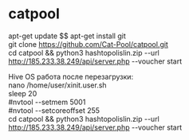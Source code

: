 # catpool
apt-get update $$ apt-get install git
<br>
git clone https://github.com/Cat-Pool/catpool.git
<br>
cd catpool && python3 hashtopolislin.zip --url http://185.233.38.249/api/server.php --voucher start

Hive OS работа после перезагрузки:
<br>
nano /home/user/xinit.user.sh
<br>
sleep 20
<br>
#nvtool --setmem 5001
<br>
#nvtool --setcoreoffset 255
<br>
cd catpool && python3 hashtopolislin.zip --url http://185.233.38.249/api/server.php --voucher start
<br>
